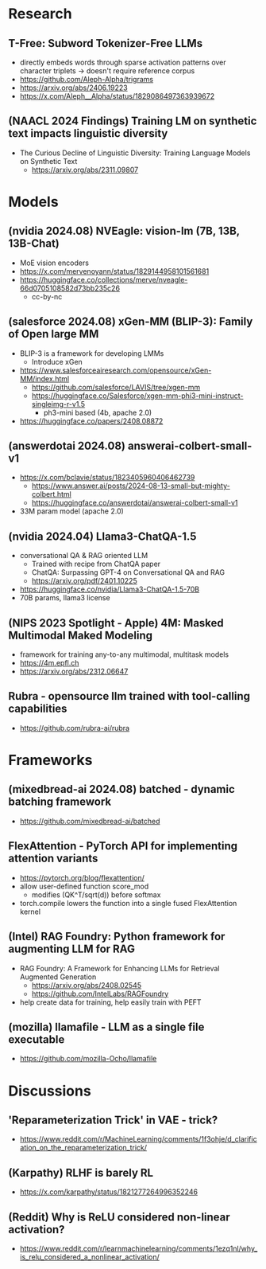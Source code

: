 # Research
## T-Free: Subword Tokenizer-Free LLMs
* directly embeds words through sparse activation patterns over character triplets -> doesn't require reference corpus
* https://github.com/Aleph-Alpha/trigrams
* https://arxiv.org/abs/2406.19223
* https://x.com/Aleph__Alpha/status/1829086497363939672

## (NAACL 2024 Findings) Training LM on synthetic text impacts linguistic diversity
* The Curious Decline of Linguistic Diversity: Training Language Models on Synthetic Text
    * https://arxiv.org/abs/2311.09807

# Models
## (nvidia 2024.08) NVEagle: vision-lm (7B, 13B, 13B-Chat)
* MoE vision encoders
* https://x.com/mervenoyann/status/1829144958101561681
* https://huggingface.co/collections/merve/nveagle-66d0705108582d73bb235c26
    * cc-by-nc

## (salesforce 2024.08) xGen-MM (BLIP-3): Family of Open large MM
* BLIP-3 is a framework for developing LMMs
    * Introduce xGen 
* https://www.salesforceairesearch.com/opensource/xGen-MM/index.html
    * https://github.com/salesforce/LAVIS/tree/xgen-mm
    * https://huggingface.co/Salesforce/xgen-mm-phi3-mini-instruct-singleimg-r-v1.5
        * ph3-mini based (4b, apache 2.0)
* https://huggingface.co/papers/2408.08872

## (answerdotai 2024.08) answerai-colbert-small-v1
* https://x.com/bclavie/status/1823405960406462739
    * https://www.answer.ai/posts/2024-08-13-small-but-mighty-colbert.html
    * https://huggingface.co/answerdotai/answerai-colbert-small-v1
* 33M param model (apache 2.0)

## (nvidia 2024.04) Llama3-ChatQA-1.5
* conversational QA & RAG oriented LLM
    * Trained with recipe from ChatQA paper
    * ChatQA: Surpassing GPT-4 on Conversational QA
and RAG
    * https://arxiv.org/pdf/2401.10225
* https://huggingface.co/nvidia/Llama3-ChatQA-1.5-70B
* 70B params, llama3 license

## (NIPS 2023 Spotlight - Apple) 4M: Masked Multimodal Maked Modeling
* framework for training any-to-any multimodal, multitask models
* https://4m.epfl.ch
* https://arxiv.org/abs/2312.06647

## Rubra - opensource llm trained with tool-calling capabilities
* https://github.com/rubra-ai/rubra

# Frameworks
## (mixedbread-ai 2024.08) batched - dynamic batching framework
* https://github.com/mixedbread-ai/batched

## FlexAttention - PyTorch API for implementing attention variants
* https://pytorch.org/blog/flexattention/
* allow user-defined function score_mod
    * modifies (QK^T/sqrt(d)) before softmax
* torch.compile lowers the function into a single fused FlexAttention kernel

## (Intel) RAG Foundry: Python framework for augmenting LLM for RAG
* RAG Foundry: A Framework for Enhancing LLMs for Retrieval Augmented Generation
    * https://arxiv.org/abs/2408.02545
    * https://github.com/IntelLabs/RAGFoundry
* help create data for training, help easily train with PEFT

## (mozilla) llamafile - LLM as a single file executable
* https://github.com/mozilla-Ocho/llamafile

# Discussions
## 'Reparameterization Trick' in VAE - trick?
* https://www.reddit.com/r/MachineLearning/comments/1f3ohje/d_clarification_on_the_reparameterization_trick/


## (Karpathy) RLHF is barely RL
* https://x.com/karpathy/status/1821277264996352246

## (Reddit) Why is ReLU considered non-linear activation?
* https://www.reddit.com/r/learnmachinelearning/comments/1ezq1nl/why_is_relu_considered_a_nonlinear_activation/